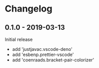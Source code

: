 # Changelog

## 0.1.0 - 2019-03-13

Initial release

- add 'justjavac.vscode-deno'
- add 'esbenp.prettier-vscode'
- add 'coenraads.bracket-pair-colorizer'
